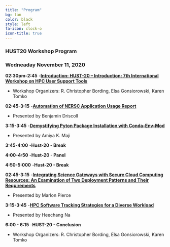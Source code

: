 ```yaml
---
title: "Program"
bg: tan
color: black
style: left
fa-icon: clock-o
icon-title: true
---
```


### HUST20 Workshop Program

### Wedneaday November 11, 2020

**02:30pm-2:45**
 -**[Introduction: HUST-20 – Introduction: 7th International Workshop on HPC User Support Tools](https://sc20.supercomputing.org/presentation/?id=wksp137&sess=sess206)**
  - Workshop Organizers: R. Christopher Bording, Elsa Gonsiorowski, Karen Tomko

**02:45-3:15**
-**[Automation of NERSC Application Usage Report](https://sc20.supercomputing.org/presentation/?id=ws_hust105&sess=sess206)**
 - Presented by Benjamin Driscoll

**3:15-3:45** 
 -**[Demystifying Pyton Package Installation with Conda-Env-Mod](https://sc20.supercomputing.org/presentation/?id=ws_hust106&sess=sess206)**
  - Presented by Amiya K. Maji

**3:45-4:00**
 -**Hust-20 - Break**

**4:00-4:50**
 -**Hust-20 - Panel**

**4:50-5:000**
 -**Hust-20 - Break**

**02:45-3:15**
-**[Integrating Science Gateways with Secure Cloud Computing Resources: An Examination of Two Deployment Patterns and Their Requirements](https://sc20.supercomputing.org/presentation/?id=ws_hust102&sess=sess206)**
 - Presented by Marlon Pierce

**3:15-3:45** 
 -**[HPC Software Tracking Strategies for a Diverse Workload](https://sc20.supercomputing.org/presentation/?id=ws_hust103&sess=sess206)**
  - Presented by Heechang Na

**6:00 - 6:15** 
 -**HUST-20 - Conclusion**
  - Workshop Organizers: R. Christopher Bording, Elsa Gonsiorowski, Karen Tomko
